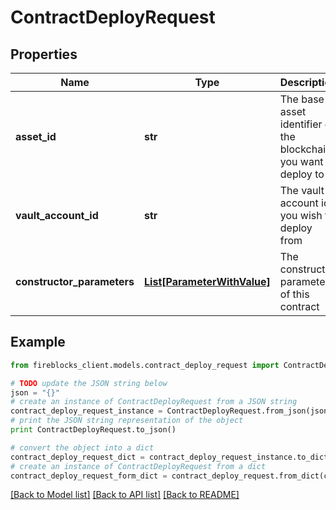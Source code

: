 # ContractDeployRequest


## Properties

Name | Type | Description | Notes
------------ | ------------- | ------------- | -------------
**asset_id** | **str** | The base asset identifier of the blockchain you want to deploy to | 
**vault_account_id** | **str** | The vault account id you wish to deploy from | 
**constructor_parameters** | [**List[ParameterWithValue]**](ParameterWithValue.md) | The constructor parameters of this contract | [optional] 

## Example

```python
from fireblocks_client.models.contract_deploy_request import ContractDeployRequest

# TODO update the JSON string below
json = "{}"
# create an instance of ContractDeployRequest from a JSON string
contract_deploy_request_instance = ContractDeployRequest.from_json(json)
# print the JSON string representation of the object
print ContractDeployRequest.to_json()

# convert the object into a dict
contract_deploy_request_dict = contract_deploy_request_instance.to_dict()
# create an instance of ContractDeployRequest from a dict
contract_deploy_request_form_dict = contract_deploy_request.from_dict(contract_deploy_request_dict)
```
[[Back to Model list]](../README.md#documentation-for-models) [[Back to API list]](../README.md#documentation-for-api-endpoints) [[Back to README]](../README.md)


